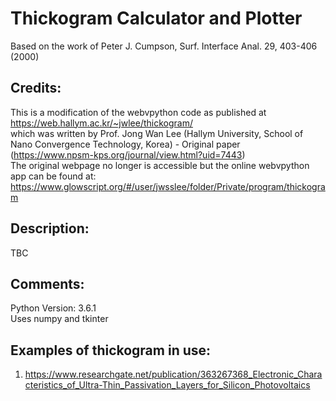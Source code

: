# Thickogram Calculator and Plotter
Based on the work of Peter J. Cumpson, Surf. Interface Anal. 29, 403-406 (2000)

## Credits:
This is a modification of the webvpython code as published at https://web.hallym.ac.kr/~jwlee/thickogram/<br />
which was written by Prof. Jong Wan Lee (Hallym University, School of Nano Convergence Technology, Korea) - Original paper (https://www.npsm-kps.org/journal/view.html?uid=7443)<br />
The original webpage no longer is accessible but the online webvpython app can be found at: https://www.glowscript.org/#/user/jwsslee/folder/Private/program/thickogram <br />

## Description:
   TBC
   
## Comments:
  Python Version: 3.6.1<br />
  Uses numpy and tkinter<br />
  
## Examples of thickogram in use:
  1. https://www.researchgate.net/publication/363267368_Electronic_Characteristics_of_Ultra-Thin_Passivation_Layers_for_Silicon_Photovoltaics

